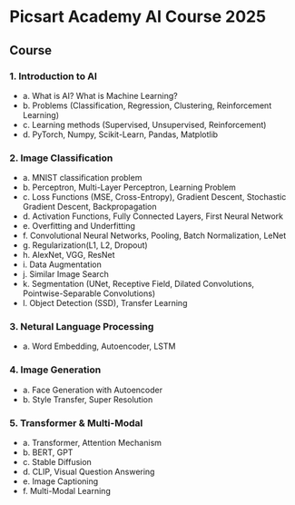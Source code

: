# Picsart Academy AI Course 2025

## Course

### 1. Introduction to AI

* a. What is AI? What is Machine Learning?
* b. Problems (Classification, Regression, Clustering, Reinforcement Learning)
* c. Learning methods (Supervised, Unsupervised, Reinforcement)
* d. PyTorch, Numpy, Scikit-Learn, Pandas, Matplotlib

### 2. Image Classification

* a. MNIST classification problem
* b. Perceptron, Multi-Layer Perceptron, Learning Problem
* c. Loss Functions (MSE, Cross-Entropy), Gradient Descent, Stochastic Gradient Descent, Backpropagation
* d. Activation Functions, Fully Connected Layers, First Neural Network
* e. Overfitting and Underfitting
* f. Convolutional Neural Networks, Pooling, Batch Normalization, LeNet
* g. Regularization(L1, L2, Dropout)
* h. AlexNet, VGG, ResNet
* i. Data Augmentation
* j. Similar Image Search
* k. Segmentation (UNet, Receptive Field, Dilated Convolutions, Pointwise-Separable Convolutions)
* l. Object Detection (SSD), Transfer Learning

### 3. Netural Language Processing
* a. Word Embedding, Autoencoder, LSTM

### 4. Image Generation 
* a. Face Generation with Autoencoder
* b. Style Transfer, Super Resolution

### 5. Transformer & Multi-Modal
* a. Transformer, Attention Mechanism
* b. BERT, GPT
* c. Stable Diffusion
* d. CLIP, Visual Question Answering
* e. Image Captioning
* f. Multi-Modal Learning

